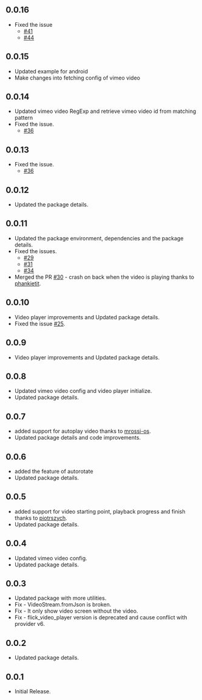 ## 0.0.16
* Fixed the issue
  - [#41](https://github.com/Mindinventory/vimeo_video_player/issues/41)
  - [#44](https://github.com/Mindinventory/vimeo_video_player/issues/44)

## 0.0.15

* Updated example for android
* Make changes into fetching config of vimeo video

## 0.0.14

* Updated vimeo video RegExp and retrieve vimeo video id from matching pattern
* Fixed the issue.
  - [#36](https://github.com/Mindinventory/vimeo_video_player/issues/36)

## 0.0.13

* Fixed the issue.
    - [#36](https://github.com/Mindinventory/vimeo_video_player/issues/36)

## 0.0.12

* Updated the package details.

## 0.0.11

* Updated the package environment, dependencies and the package details.
* Fixed the issues.
    - [#29](https://github.com/Mindinventory/vimeo_video_player/issues/29)
    - [#31](https://github.com/Mindinventory/vimeo_video_player/issues/31)
    - [#34](https://github.com/Mindinventory/vimeo_video_player/issues/34)
* Merged the PR [#30](https://github.com/Mindinventory/vimeo_video_player/pull/30) - crash on back
  when the video is playing thanks to [phankietit](https://github.com/phankietit).

## 0.0.10

* Video player improvements and Updated package details.
* Fixed the issue [#25](https://github.com/Mindinventory/vimeo_video_player/issues/25).

## 0.0.9

* Video player improvements and Updated package details.

## 0.0.8

* Updated vimeo video config and video player initialize.
* Updated package details.

## 0.0.7

* added support for autoplay video thanks to [mrossi-os](https://github.com/mrossi-os).
* Updated package details and code improvements.

## 0.0.6

* added the feature of autorotate
* Updated package details.

## 0.0.5

* added support for video starting point, playback progress and finish thanks
  to [piotrszych](https://github.com/piotrszych).
* Updated package details.

## 0.0.4

* Updated vimeo video config.
* Updated package details.

## 0.0.3

* Updated package with more utilities.
* Fix - VideoStream.fromJson is broken.
* Fix - It only show video screen without the video.
* Fix - flick_video_player version is deprecated and cause conflict with provider v6.

## 0.0.2

* Updated package details.

## 0.0.1

* Initial Release.